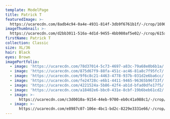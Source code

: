 ```yaml
---
template: ModelPage
title: Patrick T
featuredImage: >-
  https://ucarecdn.com/8adb4c94-0a4e-4931-814f-3db9f6761b1f/-/crop/1690x1555/0,397/-/preview/
imageThumbnail: >-
  https://ucarecdn.com/d2bb3011-516a-4d1d-9455-4bb980af5e02/-/crop/615x866/558,120/-/preview/
firstName: Patrick T
collection: Classic
size: XL/36
hair: Black
eyes: Brown
imagePortfolio:
  - image: 'https://ucarecdn.com/78d37014-5c73-4697-a83c-79a68e0b6b1a/'
  - image: 'https://ucarecdn.com/875d67f9-88fa-451c-ac46-81a8c7f95fc7/'
  - image: 'https://ucarecdn.com/9f6c8c21-4463-4778-937b-031d2e6ba6cc/'
  - image: 'https://ucarecdn.com/fe24728c-e6b1-4411-9465-96365b96f33f/'
  - image: 'https://ucarecdn.com/4221524a-5b86-42f4-ab1d-bfad0dfe17f5/'
  - image: 'https://ucarecdn.com/a18402e6-bbc0-431e-8cbf-19b6beb61cd2/'
  - image: >-
      https://ucarecdn.com/c3d0010a-9154-44eb-9700-eb0c41a988c1/-/crop/1061x686/306,548/-/preview/
  - image: >-
      https://ucarecdn.com/e8987c07-106e-4bc1-bd2c-8229e3331e66/-/crop/1690x1618/0,397/-/preview/
---
```


